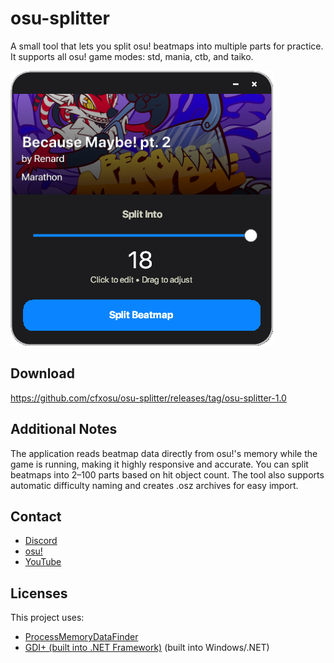 # osu-splitter

A small tool that lets you split osu! beatmaps into multiple parts for practice. It supports all osu! game modes: std, mania, ctb, and taiko.

![osu! Beatmap Splitter](screenshots/osu-splitter.png)

## Download

https://github.com/cfxosu/osu-splitter/releases/tag/osu-splitter-1.0

## Additional Notes

The application reads beatmap data directly from osu!'s memory while the game is running, making it highly responsive and accurate. You can split beatmaps into 2–100 parts based on hit object count. The tool also supports automatic difficulty naming and creates .osz archives for easy import.

## Contact

- [Discord](https://discord.gg/bT7hySK2te)  
- [osu!](https://osu.ppy.sh/users/15903077)
- [YouTube](http://www.youtube.com/@cfxosu)

## Licenses

This project uses:

- [ProcessMemoryDataFinder](https://github.com/Piotrekol/ProcessMemoryDataFinder/tree/master)
- [GDI+ (built into .NET Framework)](https://learn.microsoft.com/en-us/windows/win32/gdiplus/) (built into Windows/.NET)
